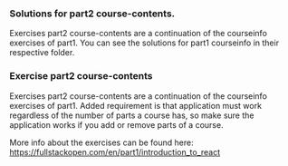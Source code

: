 ### Solutions for part2 course-contents.

Exercises part2 course-contents are a continuation of the courseinfo exercises of part1.
You can see the solutions for part1 courseinfo in their respective folder.

### Exercise part2 course-contents

Exercises part2 course-contents are a continuation of the courseinfo exercises of part1.
Added requirement is that application must work regardless of the number of parts a course has, so make sure the application works if you add or remove parts of a course.

More info about the exercises can be found here: https://fullstackopen.com/en/part1/introduction_to_react
